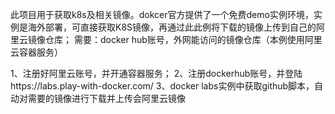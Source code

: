 此项目用于获取k8s及相关镜像。dokcer官方提供了一个免费demo实例环境，实例是海外部署，可直接获取K8S镜像，再通过此此例将下载的镜像上传到自己的阿里云镜像仓库；
需要：docker hub账号，外网能访问的镜像仓库（本例使用阿里云容器服务）

1、注册好阿里云账号，并开通容器服务；
2、注册dockerhub账号，并登陆https://labs.play-with-docker.com/ 
3、docker labs实例中获取github脚本，自动对需要的镜像进行下载并上传会阿里云镜像
